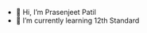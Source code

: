 - 👋 Hi, I’m Prasenjeet Patil
- 🌱 I’m currently learning 12th Standard

<!---
Prasenjeet-Patil/Prasenjeet-Patil is a ✨ special ✨ repository because its `README.md` (this file) appears on your GitHub profile.
You can click the Preview link to take a look at your changes.
--->
